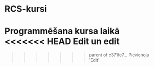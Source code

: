 # RCS-kursi
Programmēšana kursa laikā
<<<<<<< HEAD
Edit un edit
=======
>>>>>>> parent of c371fe7... Pievienoju 'Edit'
